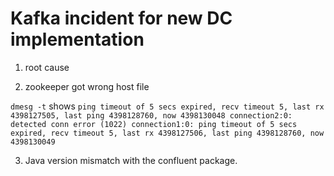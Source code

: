 # Kafka incident for new DC implementation

1. root cause

2. zookeeper got wrong host file
 
 `dmesg -t` shows
 `ping timeout of 5 secs expired, recv timeout 5, last rx 4398127505, last ping 4398128760, now 4398130048
 connection2:0: detected conn error (1022)
 connection1:0: ping timeout of 5 secs expired, recv timeout 5, last rx 4398127506, last ping 4398128760, now 4398130049`

3. Java version mismatch with the confluent package.
